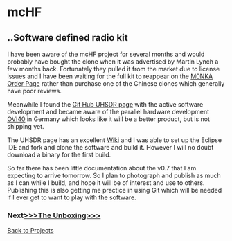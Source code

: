 # mcHF
## ..Software defined radio kit

I have been aware of the mcHF project for several months and would probably have bought the clone when it was advertised by Martin Lynch a few months back. Fortunately they pulled it from the market due to license issues and I have been waiting for the full kit to reappear on the [M0NKA Order Page](http://www.m0nka.co.uk/?page_id=740) rather than purchase one of the Chinese clones which generally have poor reviews.

Meanwhile I found the [Git Hub UHSDR page](https://github.com/df8oe/UHSDR) with the active software development and became aware of the parallel hardware development [OVI40](https://www.amateurfunk-sulingen.de/ovi40-sdr-en/#start) in Germany which looks like it will be a better product, but is not shipping yet. 

The UHSDR page has an excellent [Wiki](https://github.com/df8oe/UHSDR/wiki) and I was able to set up the Eclipse IDE and fork and clone the software and build it.  However I will no doubt download a binary for the first build.

So far there has been little documentation about the v0.7 that I am expecting to arrive tomorrow.  So I plan to photograph and publish as much as I can while I build, and hope it will be of interest and use to others.  Publishing this is also getting me practice in using Git which will be needed if I ever get to want to play with the software.

### Next[>>>The Unboxing>>>](Box_Opening.md)


[Back to Projects](projects.md)